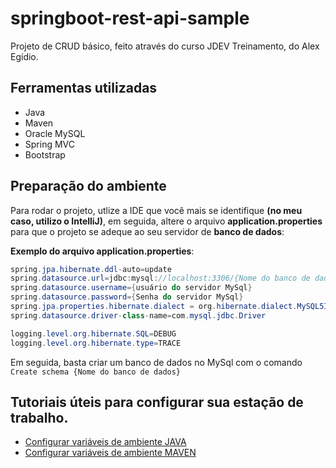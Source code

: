 # springboot-rest-api-sample

<p>Projeto de CRUD básico, feito através do curso JDEV Treinamento, do Alex Egídio.</p>

## Ferramentas utilizadas

- Java
- Maven
- Oracle MySQL
- Spring MVC
- Bootstrap

## Preparação do ambiente
Para rodar o projeto, utlize a IDE que você mais se identifique **(no meu caso, utilizo o IntelliJ)**, em seguida, altere o arquivo **application.properties** para que o projeto se adeque ao seu servidor de **banco de dados**:

**Exemplo do arquivo application.properties**:

````java
spring.jpa.hibernate.ddl-auto=update
spring.datasource.url=jdbc:mysql://localhost:3306/{Nome do banco de dados}
spring.datasource.username={usuário do servidor MySql}
spring.datasource.password={Senha do servidor MySql}
spring.jpa.properties.hibernate.dialect = org.hibernate.dialect.MySQL5InnoDBDialect
spring.datasource.driver-class-name=com.mysql.jdbc.Driver

logging.level.org.hibernate.SQL=DEBUG
logging.level.org.hibernate.type=TRACE
````

Em seguida, basta criar um banco de dados no MySql com o comando `Create schema {Nome do banco de dados}`

## Tutoriais úteis para configurar sua estação de trabalho.

- [Configurar variáveis de ambiente JAVA](https://mauriciogeneroso.medium.com/configurando-java-4-como-configurar-as-vari%C3%A1veis-java-home-path-e-classpath-no-windows-46040950638f)
- [Configurar variáveis de ambiente MAVEN](https://pt.stackoverflow.com/questions/259927/como-configurar-vari%C3%A1veis-de-ambiente-maven-java)
